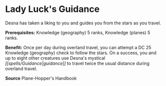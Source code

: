 ﻿---
cssclass: [feats]

---
# Lady Luck's Guidance

Desna has taken a liking to you and guides you from the stars as you travel.

**Prerequisites:** Knowledge (geography) 5 ranks, Knowledge (planes) 5 ranks.

**Benefit:** Once per day during overland travel, you can attempt a DC 25 Knowledge (geography) check to follow the stars. On a success, you and up to eight other creatures use Desna's mystical _[[spells/Guidance|guidance]]_ to travel twice the usual distance during overland travel.

**Source** Plane-Hopper's Handbook